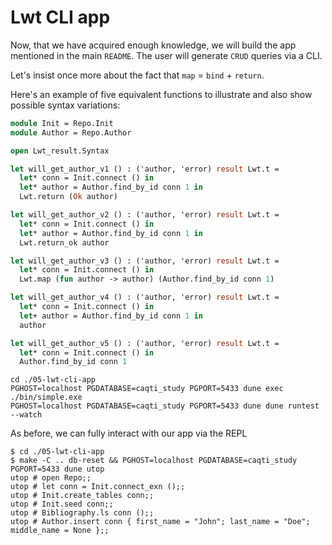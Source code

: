 # Lwt CLI app

Now, that we have acquired enough knowledge, we will build the app mentioned in the main `README`. The user will generate `CRUD` queries via a CLI.


Let's insist once more about the fact that `map` = `bind` + `return`.

Here's an example of five equivalent functions to illustrate and also show possible syntax variations:

```ocaml
module Init = Repo.Init
module Author = Repo.Author

open Lwt_result.Syntax

let will_get_author_v1 () : ('author, 'error) result Lwt.t =
  let* conn = Init.connect () in
  let* author = Author.find_by_id conn 1 in
  Lwt.return (Ok author)

let will_get_author_v2 () : ('author, 'error) result Lwt.t =
  let* conn = Init.connect () in
  let* author = Author.find_by_id conn 1 in
  Lwt.return_ok author

let will_get_author_v3 () : ('author, 'error) result Lwt.t =
  let* conn = Init.connect () in
  Lwt.map (fun author -> author) (Author.find_by_id conn 1)

let will_get_author_v4 () : ('author, 'error) result Lwt.t =
  let* conn = Init.connect () in
  let+ author = Author.find_by_id conn 1 in
  author

let will_get_author_v5 () : ('author, 'error) result Lwt.t =
  let* conn = Init.connect () in
  Author.find_by_id conn 1
```

```
cd ./05-lwt-cli-app
PGHOST=localhost PGDATABASE=caqti_study PGPORT=5433 dune exec ./bin/simple.exe
PGHOST=localhost PGDATABASE=caqti_study PGPORT=5433 dune dune runtest --watch
```

As before, we can fully interact with our app via the REPL

```
$ cd ./05-lwt-cli-app
$ make -C .. db-reset && PGHOST=localhost PGDATABASE=caqti_study PGPORT=5433 dune utop
utop # open Repo;;
utop # let conn = Init.connect_exn ();;
utop # Init.create_tables conn;;
utop # Init.seed conn;;
utop # Bibliography.ls conn ();;
utop # Author.insert conn { first_name = "John"; last_name = "Doe"; middle_name = None };;
```
